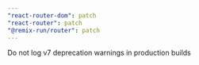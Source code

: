 ```yaml
---
"react-router-dom": patch
"react-router": patch
"@remix-run/router": patch
---
```


Do not log v7 deprecation warnings in production builds
